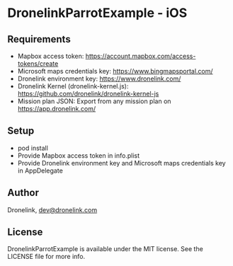 # DronelinkParrotExample - iOS

## Requirements

- Mapbox access token: https://account.mapbox.com/access-tokens/create
- Microsoft maps credentials key: https://www.bingmapsportal.com/
- Dronelink environment key: https://www.dronelink.com/
- Dronelink Kernel (dronelink-kernel.js): https://github.com/dronelink/dronelink-kernel-js
- Mission plan JSON: Export from any mission plan on https://app.dronelink.com/

## Setup

- pod install
- Provide Mapbox access token in info.plist
- Provide Dronelink environment key and Microsoft maps credentials key in AppDelegate

## Author

Dronelink, dev@dronelink.com

## License

DronelinkParrotExample is available under the MIT license. See the LICENSE file for more info.
